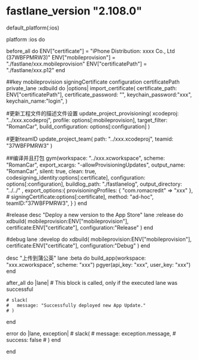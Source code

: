 
# fastlane_version "2.108.0"

default_platform(:ios)

platform :ios do

  before_all do
    ENV["certificate"] = "iPhone Distribution: xxxx Co., Ltd (37WBFPMRW3)"
    ENV["mobileprovision"] = "./fastlane/xxx.mobileprovision"
    ENV["certificatePath"] = "./fastlane/xxx.p12"
  end

##key  mobileprovision  signingCertificate  configuration  certificatePath
  private_lane :xdbuild do |options|
    import_certificate(
      certificate_path: ENV["certificatePath"],
      certificate_password: "",
      keychain_password:"xxx",
      keychain_name:"login",
    )

#更新工程文件的描述文件设置
    update_project_provisioning(
      xcodeproj: "../xxx.xcodeproj",
      profile: options[:mobileprovision],
      target_filter: "RomanCar",
      build_configuration: options[:configuration]
    )

#更新teamID
    update_project_team(
      path: "../xxx.xcodeproj",
      teamid: "37WBFPMRW3"
    )

##编译并且打包
    gym(workspace: "../xxx.xcworkspace",
      scheme: "RomanCar",
      export_xcargs: "-allowProvisioningUpdates",
      output_name: "RomanCar",
      silent: true,
      clean: true,
      codesigning_identity:options[:certificate],
      configuration: options[:configuration],
      buildlog_path: "./fastlanelog",
      output_directory: "../../" ,
      export_options:{
      provisioningProfiles: {
        "com.romacredit" => "xxx"
        },
        # signingCertificate:options[:certificate],
        method: "ad-hoc",
        teamID:"37WBFPMRW3",
      }
    )
  end


  #release
  desc "Deploy a new version to the App Store"
  lane :release do
    xdbuild(
      mobileprovision:ENV["mobileprovision"],
      certificate:ENV["certificate"],
      configuration:"Release"
    )
  end
  
#debug
  lane :develop do
      xdbuild(
        mobileprovision:ENV["mobileprovision"],
        certificate:ENV["certificate"],
        configuration:"Debug"
      )
  end


  desc "上传到蒲公英"
  lane :beta do
    build_app(workspace: "xxx.xcworkspace", scheme: "xxx")
    pgyer(api_key: "xxx", user_key: "xxx")
  end

  after_all do |lane|
    # This block is called, only if the executed lane was successful

    # slack(
    #   message: "Successfully deployed new App Update."
    # )
  end

  error do |lane, exception|
    # slack(
    #   message: exception.message,
    #   success: false
    # )
  end

end
